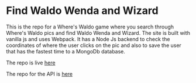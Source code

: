 # Find Waldo Wenda and Wizard

This is the repo for a Where's Waldo game where you search through Where's Waldo pics and find Waldo Wenda and Wizard.  The site is built with vanilla js and uses Webpack.  It has a Node Js backend to check the coordinates of where the user clicks on the pic and also to save the user that has the fastest time to a MongoDb database.

The repo is live [here](https://subtle-daifuku-4bb302.netlify.app/)

The repo for the API is [here](https://github.com/CraigMarc/waldo-api)